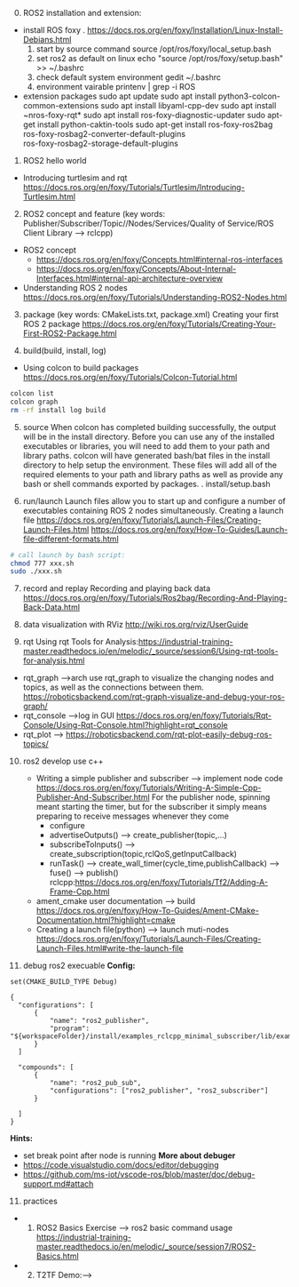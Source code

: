 0. ROS2 installation and extension:
- install ROS foxy .
https://docs.ros.org/en/foxy/Installation/Linux-Install-Debians.html
  1. start by source command
    source /opt/ros/foxy/local_setup.bash
  2. set ros2 as default on linux
    echo "source /opt/ros/foxy/setup.bash" >> ~/.bashrc
  3. check default system environment
    gedit ~/.bashrc
  4. environment vairable
    printenv | grep -i ROS
- extension packages
    sudo apt update
    sudo apt install python3-colcon-common-extensions
    sudo apt install libyaml-cpp-dev 
    sudo apt install ~nros-foxy-rqt*
    sudo apt install ros-foxy-diagnostic-updater
    sudo apt-get install python-caktin-tools
    sudo apt-get install ros-foxy-ros2bag \
                        ros-foxy-rosbag2-converter-default-plugins \
                        ros-foxy-rosbag2-storage-default-plugins

1. ROS2 hello world
- Introducing turtlesim and rqt
https://docs.ros.org/en/foxy/Tutorials/Turtlesim/Introducing-Turtlesim.html

2. ROS2 concept and feature
(key words: Publisher/Subscriber/Topic//Nodes/Services/Quality of Service/ROS Client Library --> rclcpp)
- ROS2 concept
  - https://docs.ros.org/en/foxy/Concepts.html#internal-ros-interfaces
  - https://docs.ros.org/en/foxy/Concepts/About-Internal-Interfaces.html#internal-api-architecture-overview
- Understanding ROS 2 nodes
https://docs.ros.org/en/foxy/Tutorials/Understanding-ROS2-Nodes.html

3. package
(key words: CMakeLists.txt, package.xml)
Creating your first ROS 2 package
https://docs.ros.org/en/foxy/Tutorials/Creating-Your-First-ROS2-Package.html

4. build(build, install, log)
- Using colcon to build packages
https://docs.ros.org/en/foxy/Tutorials/Colcon-Tutorial.html

```bash
colcon list
colcon graph
rm -rf install log build
```

5. source
When colcon has completed building successfully, the output will be in the install directory. Before you can use any of the installed executables or libraries, you will need to add them to your path and library paths. colcon will have generated bash/bat files in the install directory to help setup the environment. These files will add all of the required elements to your path and library paths as well as provide any bash or shell commands exported by packages.
. install/setup.bash

6. run/launch
Launch files allow you to start up and configure a number of executables containing ROS 2 nodes simultaneously.
Creating a launch file
https://docs.ros.org/en/foxy/Tutorials/Launch-Files/Creating-Launch-Files.html
https://docs.ros.org/en/foxy/How-To-Guides/Launch-file-different-formats.html
```bash
# call launch by bash script:
chmod 777 xxx.sh
sudo ./xxx.sh
```

7. record and replay
Recording and playing back data
https://docs.ros.org/en/foxy/Tutorials/Ros2bag/Recording-And-Playing-Back-Data.html

8. data visualization with RViz
   http://wiki.ros.org/rviz/UserGuide
   
9. rqt
Using rqt Tools for Analysis:https://industrial-training-master.readthedocs.io/en/melodic/_source/session6/Using-rqt-tools-for-analysis.html
- rqt_graph -->arch
  use rqt_graph to visualize the changing nodes and topics, as well as the connections between them.
  https://roboticsbackend.com/rqt-graph-visualize-and-debug-your-ros-graph/
- rqt_console -->log in GUI
  https://docs.ros.org/en/foxy/Tutorials/Rqt-Console/Using-Rqt-Console.html?highlight=rqt_console
- rqt_plot -->
  https://roboticsbackend.com/rqt-plot-easily-debug-ros-topics/

10. ros2 develop use c++
    - Writing a simple publisher and subscriber --> implement node code
    https://docs.ros.org/en/foxy/Tutorials/Writing-A-Simple-Cpp-Publisher-And-Subscriber.html
    For the publisher node, spinning meant starting the timer, but for the subscriber it simply means preparing to receive messages whenever they come
      - configure
      - advertiseOutputs() --> create_publisher<messages>(topic,...)
      - subscribeToInputs() --> create_subscription<messages>(topic,rclQoS,getInputCallback)
      - runTask() --> create_wall_timer(cycle_time,publishCallback)
        --> fuse()
        --> publish()
    rclcpp:https://docs.ros.org/en/foxy/Tutorials/Tf2/Adding-A-Frame-Cpp.html
    - ament_cmake user documentation --> build
    https://docs.ros.org/en/foxy/How-To-Guides/Ament-CMake-Documentation.html?highlight=cmake
    - Creating a launch file(python) --> launch muti-nodes
    https://docs.ros.org/en/foxy/Tutorials/Launch-Files/Creating-Launch-Files.html#write-the-launch-file

11. debug ros2 execuable
**Config:**
```// CMakeLists.txt
set(CMAKE_BUILD_TYPE Debug)
```

```// launch.json
{
  "configurations": [
      {
          "name": "ros2_publisher",
          "program": "${workspaceFolder}/install/examples_rclcpp_minimal_subscriber/lib/examples_rclcpp_minimal_subscriber/"
      }
  ]

  "compounds": [
      {
          "name": "ros2_pub_sub",
          "configurations": ["ros2_publisher", "ros2_subscriber"]
      }

  ]
}
```
**Hints:**
- set break point after node is running
**More about debuger**
- https://code.visualstudio.com/docs/editor/debugging
- https://github.com/ms-iot/vscode-ros/blob/master/doc/debug-support.md#attach


11. practices  
- 1. ROS2 Basics Exercise --> ros2 basic command usage
  https://industrial-training-master.readthedocs.io/en/melodic/_source/session7/ROS2-Basics.html
- 2. T2TF Demo:--> 